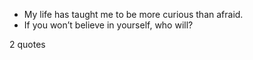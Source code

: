  - My life has taught me to be more curious than afraid.
 - If you won’t believe in yourself, who will?

2 quotes